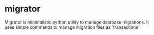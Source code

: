 # migrator
Migrator is minimalistic python utility to manage database migrations. It uses simple commands to manage migration files as `transactions``
